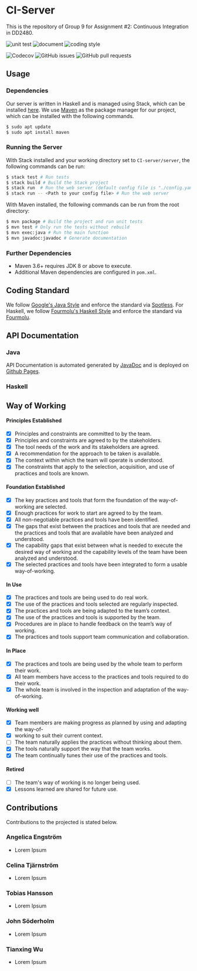 # CI-Server

This is the repository of Group 9 for Assignment #2: Continuous Integration in DD2480.

![unit test](https://github.com/TerenceNg03/CI-Server/actions/workflows/test.yml/badge.svg)
![document](https://github.com/TerenceNg03/CI-Server/actions/workflows/docs.yml/badge.svg)
![coding style](https://github.com/TerenceNg03/CI-Server/actions/workflows/style.yml/badge.svg)

![Codecov](https://img.shields.io/codecov/c/github/TerenceNg03/CI-Server)
![GitHub issues](https://img.shields.io/github/issues/TerenceNg03/CI-Server)
![GitHub pull requests](https://img.shields.io/github/issues-pr/TerenceNg03/CI-Server)

## Usage

### Dependencies

Our server is written in Haskell and is managed using Stack, which can be installed [here](https://docs.haskellstack.org/en/stable/). We use [Maven](https://maven.apache.org/) as the package manager for our project, which can be installed with the following commands.

```sh
$ sudo apt update
$ sudo apt install maven
```

### Running the Server

With Stack installed and your working directory set to `CI-server/server`, the following commands can be run:

```sh
$ stack test # Run tests
$ stack build # Build the Stack project
$ stack run  # Run the web server (default config file is "./config.yaml")
$ stack run -- <Path to your config file> # Run the web server
```

With Maven installed, the following commands can be run from the root directory:

```sh
$ mvn package # Build the project and run unit tests
$ mvn test # Only run the tests without rebuild
$ mvn exec:java # Run the main function
$ mvn javadoc:javadoc # Generate documentation
```

### Further Dependencies

- Maven 3.6+ requires JDK 8 or above to execute.
- Additional Maven dependencies are configured in `pom.xml`.

## Coding Standard

We follow [Google's Java Style](https://github.com/diffplug/spotless/tree/main/plugin-maven#google-java-format) and enforce the standard via [Spotless](https://github.com/diffplug/spotless). For Haskell, we follow [Fourmolu's Haskell Style](https://fourmolu.github.io/) and enforce the standard via [Fourmolu](https://hackage.haskell.org/package/fourmolu).

## API Documentation

### Java

API Documentation is automated generated by [JavaDoc](https://docs.oracle.com/javase/8/docs/technotes/tools/windows/javadoc.html) and is deployed on [Github Pages](https://terenceng03.github.io/CI-Server/project-reports.html).

### Haskell

## Way of Working

#### Principles Established

- [x] Principles and constraints are committed to by the team.
- [x] Principles and constraints are agreed to by the stakeholders.
- [x] The tool needs of the work and its stakeholders are agreed.
- [x] A recommendation for the approach to be taken is available.
- [x] The context within which the team will operate is understood.
- [x] The constraints that apply to the selection, acquisition, and use of practices and tools are known.

#### Foundation Established

- [x] The key practices and tools that form the foundation of the way-of-working are selected.
- [x] Enough practices for work to start are agreed to by the team.
- [x] All non-negotiable practices and tools have been identified.
- [x] The gaps that exist between the practices and tools that are needed and the practices and tools that are available have been analyzed and understood.
- [x] The capability gaps that exist between what is needed to execute the desired way of working and the capability levels of the team have been analyzed and understood.
- [x] The selected practices and tools have been integrated to form a usable way-of-working.

#### In Use

- [x] The practices and tools are being used to do real work.
- [x] The use of the practices and tools selected are regularly inspected.
- [x] The practices and tools are being adapted to the team’s context.
- [x] The use of the practices and tools is supported by the team.
- [x] Procedures are in place to handle feedback on the team’s way of working.
- [x] The practices and tools support team communication and collaboration.

#### In Place

- [x] The practices and tools are being used by the whole team to perform their work.
- [x] All team members have access to the practices and tools required to do their work.
- [x] The whole team is involved in the inspection and adaptation of the way-of-working.

#### Working well

- [x] Team members are making progress as planned by using and adapting the way-of-
- [x] working to suit their current context.
- [ ] The team naturally applies the practices without thinking about them.
- [x] The tools naturally support the way that the team works.
- [x] The team continually tunes their use of the practices and tools.

#### Retired

- [ ] The team's way of working is no longer being used.
- [x] Lessons learned are shared for future use.

## Contributions

Contributions to the projected is stated below.

### Angelica Engström

- Lorem Ipsum

### Celina Tjärnström

- Lorem Ipsum

### Tobias Hansson

- Lorem Ipsum

### John Söderholm

- Lorem Ipsum

### Tianxing Wu

- Lorem Ipsum
